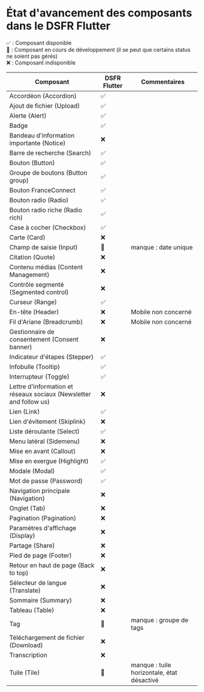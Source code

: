 # État d'avancement des composants dans le DSFR Flutter

✅ : Composant disponible  
🚧 : Composant en cours de développement (il se peut que certains status ne soient pas gérés)  
❌ : Composant indisponible  


| Composant                                                          | DSFR Flutter | Commentaires                               |
|--------------------------------------------------------------------|-------------|--------------------------------------------|
| Accordéon (Accordion)                                              | ✅           |                                            |
| Ajout de fichier (Upload)                                          | ✅           |                                            |
| Alerte (Alert)                                                     | ✅           |                                            |
| Badge                                                              | ✅           |                                            |
| Bandeau d'information importante (Notice)                          | ❌           |                                            |
| Barre de recherche (Search)                                        | ✅           |                                            |
| Bouton (Button)                                                    | ✅           |                                            |
| Groupe de boutons (Button group)                                   | ✅           |                                            |
| Bouton FranceConnect                                               | ✅           |                                            |
| Bouton radio (Radio)                                               | ✅           |                                            |
| Bouton radio riche (Radio rich)                                    | ✅           |                                            |
| Case à cocher (Checkbox)                                           | ✅           |                                            |
| Carte (Card)                                                       | ❌           |                                            |
| Champ de saisie (Input)                                            | 🚧          | manque : date unique                       |
| Citation (Quote)                                                   | ❌           |                                            |
| Contenu médias (Content Management)                                | ❌           |                                            |
| Contrôle segmenté (Segmented control)                              | ❌           |                                            |
| Curseur (Range)                                                    | ✅           |                                            |
| En-tête (Header)                                                   | ❌           | Mobile non concerné                        |
| Fil d'Ariane (Breadcrumb)                                          | ❌           | Mobile non concerné                        |
| Gestionnaire de consentement (Consent banner)                      | ❌           |                                            |
| Indicateur d'étapes (Stepper)                                      | ✅           |                                            |
| Infobulle (Tooltip)                                                | ✅           |                                            |
| Interrupteur (Toggle)                                              | ✅️          |                                            |
| Lettre d'information et réseaux sociaux (Newsletter and follow us) | ❌           |                                            |
| Lien (Link)                                                        | ✅           |                                            |
| Lien d'évitement (Skiplink)                                        | ❌           |                                            |
| Liste déroulante (Select)                                          | ✅           |                                            |
| Menu latéral (Sidemenu)                                            | ❌           |                                            |
| Mise en avant (Callout)                                            | ❌           |                                            |
| Mise en exergue (Highlight)                                        | ✅           |                                            |
| Modale (Modal)                                                     | ✅           |                                            |
| Mot de passe (Password)                                            | ✅           |                                            |
| Navigation principale (Navigation)                                 | ❌           |                                            |
| Onglet (Tab)                                                       | ❌           |                                            |
| Pagination (Pagination)                                            | ❌           |                                            |
| Paramètres d'affichage (Display)                                   | ❌           |                                            |
| Partage (Share)                                                    | ❌           |                                            |
| Pied de page (Footer)                                              | ❌           |                                            |
| Retour en haut de page (Back to top)                               | ❌           |                                            |
| Sélecteur de langue (Translate)                                    | ❌           |                                            |
| Sommaire (Summary)                                                 | ❌           |                                            |
| Tableau (Table)                                                    | ❌           |                                            |
| Tag                                                                | 🚧          | manque : groupe de tags                    |
| Téléchargement de fichier (Download)                               | ❌           |                                            |
| Transcription                                                      | ❌           |                                            |
| Tuile (Tile)                                                       | 🚧           | manque : tuile horizontale, état désactivé |
